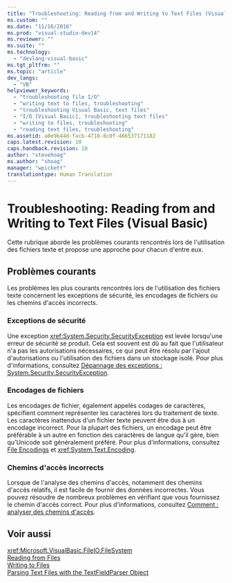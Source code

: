 ```yaml
---
title: "Troubleshooting: Reading from and Writing to Text Files (Visual Basic) | Microsoft Docs"
ms.custom: ""
ms.date: "11/16/2016"
ms.prod: "visual-studio-dev14"
ms.reviewer: ""
ms.suite: ""
ms.technology: 
  - "devlang-visual-basic"
ms.tgt_pltfrm: ""
ms.topic: "article"
dev_langs: 
  - "VB"
helpviewer_keywords: 
  - "troubleshooting file I/O"
  - "writing text to files, troubleshooting"
  - "troubleshooting Visual Basic, text files"
  - "I/O [Visual Basic], troubleshooting text files"
  - "writing to files, troubleshooting"
  - "reading text files, troubleshooting"
ms.assetid: a8e9b44d-facb-4718-8c0f-466537171182
caps.latest.revision: 10
caps.handback.revision: 10
author: "stevehoag"
ms.author: "shoag"
manager: "wpickett"
translationtype: Human Translation
---
```

# Troubleshooting: Reading from and Writing to Text Files (Visual Basic)
Cette rubrique aborde les problèmes courants rencontrés lors de l'utilisation des fichiers texte et propose une approche pour chacun d'entre eux.  
  
## Problèmes courants  
 Les problèmes les plus courants rencontrés lors de l'utilisation des fichiers texte concernent les exceptions de sécurité, les encodages de fichiers ou les chemins d'accès incorrects.  
  
### Exceptions de sécurité  
 Une exception <xref:System.Security.SecurityException> est levée lorsqu'une erreur de sécurité se produit.  Cela est souvent est dû au fait que l'utilisateur n'a pas les autorisations nécessaires, ce qui peut être résolu par l'ajout d'autorisations ou l'utilisation des fichiers dans un stockage isolé.  Pour plus d'informations, consultez [Dépannage des exceptions : System.Security.SecurityException](../Topic/Troubleshooting%20Exceptions:%20System.Security.SecurityException.md).  
  
### Encodages de fichiers  
 Les encodages de fichier, également appelés codages de caractères, spécifient comment représenter les caractères lors du traitement de texte.  Les caractères inattendus d'un fichier texte peuvent être dus à un encodage incorrect.  Pour la plupart des fichiers, un encodage peut être préférable à un autre en fonction des caractères de langue qu'il gère, bien qu'Unicode soit généralement préféré.  Pour plus d'informations, consultez [File Encodings](../../../../visual-basic/developing-apps/programming/drives-directories-files/file-encodings.md) et <xref:System.Text.Encoding>.  
  
### Chemins d'accès incorrects  
 Lorsque de l'analyse des chemins d'accès, notamment des chemins d'accès relatifs, il est facile de fournir des données incorrectes.  Vous pouvez résoudre de nombreux problèmes en vérifiant que vous fournissez le chemin d'accès correct.  Pour plus d'informations, consultez [Comment : analyser des chemins d'accès](../../../../visual-basic/developing-apps/programming/drives-directories-files/how-to-parse-file-paths.md).  
  
## Voir aussi  
 <xref:Microsoft.VisualBasic.FileIO.FileSystem>   
 [Reading from Files](../../../../visual-basic/developing-apps/programming/drives-directories-files/reading-from-files.md)   
 [Writing to Files](../../../../visual-basic/developing-apps/programming/drives-directories-files/writing-to-files.md)   
 [Parsing Text Files with the TextFieldParser Object](../../../../visual-basic/developing-apps/programming/drives-directories-files/parsing-text-files-with-the-textfieldparser-object.md)